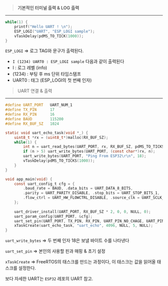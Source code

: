 > **기본적인 터미널 출력 & LOG 출력**
> 

---

```c
while(1) {
	printf("Hello UART ! \n");
	ESP_LOGI("UART", "ESP_LOGI sample");
	vTaskDelay(pdMS_TO_TICK(1000));
}
```

`ESP_LOGI` ⇒ 로그 TAG와 문구가 출력된다.

- `I (1234) UART0 : ESP_LOGI sample`  다음과 같이 출력된다
- I : 로그 레벨 (info)
- (1234) : 부팅 후 ms 단위 타임스탬프
- UART0 : 태그 (ESP_LOGI의 첫 번째 인자)

> UART 연결 & 출력
> 

---

```c
#define UART_PORT   UART_NUM_1
#define TX_PIN      17   
#define RX_PIN      16  
#define BAUD        115200
#define RX_BUF_SZ   1024

static void uart_echo_task(void *_) {
	uint8_t *rx = (uint8_t*)malloc(RX_BUF_SZ);
	while(1) {
		int n = uart_read_bytes(UART_PORT, rx, RX_BUF_SZ, pdMS_TO_TICKS(50));
		if (n > 5) uart_write_bytes(UART_PORT, (const char*)rx, n);
		uart_write_bytes(UART_PORT, "Ping From ESP32\r\n", 18);
		vTaskDelay(pdMS_TO_TICKS(1000));
	}
}

void app_main(void) {
	const uart_config_t cfg = {
        .baud_rate = BAUD, .data_bits = UART_DATA_8_BITS,
        .parity = UART_PARITY_DISABLE, .stop_bits = UART_STOP_BITS_1,
        .flow_ctrl = UART_HW_FLOWCTRL_DISABLE, .source_clk = UART_SCLK_APB,
    };
    
    uart_driver_install(UART_PORT, RX_BUF_SZ * 2, 0, 0, NULL, 0);
    uart_param_config(UART_PORT, &cfg);
    uart_set_pin(UART_PORT, TX_PIN, RX_PIN, UART_PIN_NO_CHAGE, UART_PIN_NO_CHANGE);
    xTaskCreate(uart_echo_task, "uart_echo", 4096, NULL, 5, NULL);
}
```

`uart_write_bytes` ⇒ 두 번째 인자 18은 보낼 바이트 수를 나타낸다

`uart_set_pin`  ⇒ 본인의 사용할 핀과 매핑 & 초기 설정

`xTaskCreate` ⇒ FreeRTOS의 태스크를 만드는 과정이다, 이 태스크는 값을 읽어올 태스크를 설정한다.

보다 자세한 UART는 `ESP32`  레포의 UART 참고.
